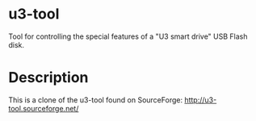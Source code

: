 u3-tool
=======

Tool for controlling the special features of a "U3 smart drive" USB Flash disk.


Description
===========

This is a clone of the u3-tool found on SourceForge: http://u3-tool.sourceforge.net/
